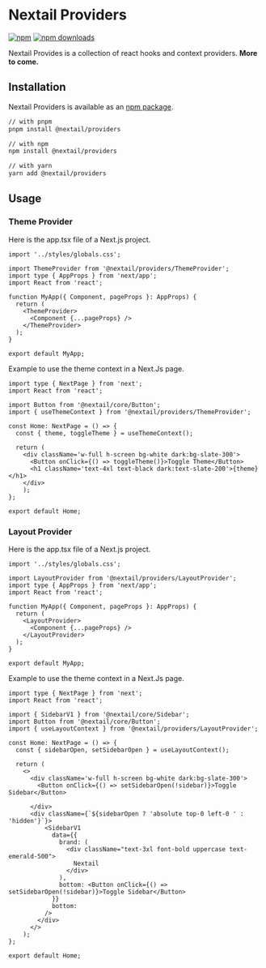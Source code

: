 # Nextail Providers
[![npm](https://img.shields.io/npm/v/@nextail/providers)](https://www.npmjs.com/package/@nextail/providers)
[![npm downloads](https://img.shields.io/npm/dw/@nextail/providers)](https://www.npmjs.com/package/@nextail/providers)

Nextail Provides is a collection of react hooks and context providers. **More to come.**
## Installation
Nextail Providers is available as an [npm package](https://www.npmjs.com/package/@nextail/providers).

```sh
// with pnpm
pnpm install @nextail/providers

// with npm
npm install @nextail/providers

// with yarn
yarn add @nextail/providers
```

## Usage


### Theme Provider
Here is the app.tsx file of a Next.js project.
```tsx
import '../styles/globals.css';

import ThemeProvider from '@nextail/providers/ThemeProvider';
import type { AppProps } from 'next/app';
import React from 'react';

function MyApp({ Component, pageProps }: AppProps) {
  return (
    <ThemeProvider>
      <Component {...pageProps} />
    </ThemeProvider>
  );
}

export default MyApp;
```

Example to use the theme context in a Next.Js page.

```tsx
import type { NextPage } from 'next';
import React from 'react';

import Button from '@nextail/core/Button';
import { useThemeContext } from '@nextail/providers/ThemeProvider';

const Home: NextPage = () => {
  const { theme, toggleTheme } = useThemeContext();

  return (
    <div className='w-full h-screen bg-white dark:bg-slate-300'>
      <Button onClick={() => toggleTheme()}>Toggle Theme</Button>
      <h1 className='text-4xl text-black dark:text-slate-200'>{theme}</h1>
    </div>
    );
};

export default Home;
```

### Layout Provider
Here is the app.tsx file of a Next.js project.
```tsx
import '../styles/globals.css';

import LayoutProvider from '@nextail/providers/LayoutProvider';
import type { AppProps } from 'next/app';
import React from 'react';

function MyApp({ Component, pageProps }: AppProps) {
  return (
    <LayoutProvider>
      <Component {...pageProps} />
    </LayoutProvider>
  );
}

export default MyApp;
```

Example to use the theme context in a Next.Js page.

```tsx
import type { NextPage } from 'next';
import React from 'react';

import { SidebarV1 } from '@nextail/core/Sidebar';
import Button from '@nextail/core/Button';
import { useLayoutContext } from '@nextail/providers/LayoutProvider';

const Home: NextPage = () => {
  const { sidebarOpen, setSidebarOpen } = useLayoutContext();

  return (
    <>
      <div className='w-full h-screen bg-white dark:bg-slate-300'>
        <Button onClick={() => setSidebarOpen(!sidebar)}>Toggle Sidebar</Button>
        
      </div>
      <div className={`${sidebarOpen ? 'absolute top-0 left-0 ' : 'hidden'}`}>
          <SidebarV1
            data={{
              brand: (
                <div className="text-3xl font-bold uppercase text-emerald-500">
                  Nextail
                </div>
              ),
              bottom: <Button onClick={() => setSidebarOpen(!sidebar)}>Toggle Sidebar</Button>
            }}
            bottom: 
          />
        </div>
      </>
    );
};

export default Home;
```